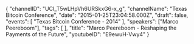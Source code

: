 {
    "channelID": "UCI_T5wLHpVh6URSkxG6-x_g",
    "channelName": "Texas Bitcoin Conference",
    "date": "2015-01-25T23:04:58.000Z",
    "draft": false,
    "events": [
        "Texas Bitcoin Conference - 2014"
    ],
    "speakers": ["Marco Peereboom"],
    "tags": [
    ],
    "title": "Marco Peereboom - Reshaping the Payments of the Future",
    "youtubeID": "E9ewuH-Vwy4"
}
